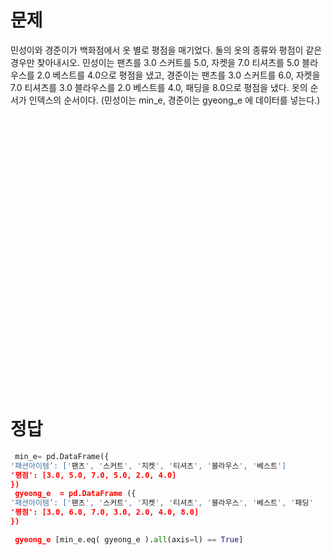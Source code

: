 # 문제 
민성이와 경준이가 백화점에서 옷 별로 평점을 매기었다. 둘의 옷의 종류와 평점이 같은 경우만 찾아내시오.
민성이는 팬츠를 3.0 스커트를 5.0, 자켓을 7.0 티셔츠를 5.0 블라우스를 2.0 베스트를 4.0으로 평점을 냈고, 
경준이는 팬츠를 3.0 스커트를 6.0, 자켓을 7.0 티셔츠를 3.0 블라우스를 2.0 베스트를 4.0, 패딩을 8.0으로 평점을 냈다.
옷의 순서가 인덱스의 순서이다.
(민성이는 min_e, 경준이는 gyeong_e 에 데이터를 넣는다.)


<br><br><br><br><br><br><br><br><br><br><br><br><br><br><br><br><br><br><br><br><br><br><br><br><br><br>

# 정답
```python
 min_e= pd.DataFrame({
'패션아이템’: ['팬츠', '스커트', '지켓', '티셔츠', '블라우스', '베스트']
'평점': [3.0, 5.0, 7.0, 5.0, 2.0, 4.0]
})
 gyeong_e  = pd.DataFrame ({
'패션아이템’: ['팬츠', '스커트', '지켓', '티셔츠', '블라우스', '베스트', '패딩'
'평점': [3.0, 6.0, 7.0, 3.0, 2.0, 4.0, 8.0]
})

 gyeong_e [min_e.eq( gyeong_e ).all(axis=l) == True]
```
